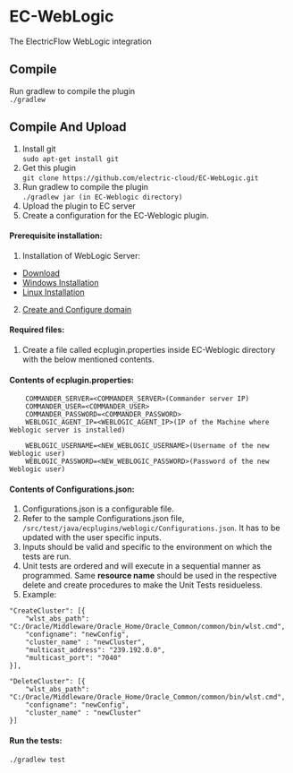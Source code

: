 EC-WebLogic
============

The ElectricFlow WebLogic integration

## Compile ##

Run gradlew to compile the plugin\
`./gradlew`

## Compile And Upload ##
1. Install git\
   `sudo apt-get install git`
2. Get this plugin\
   `git clone https://github.com/electric-cloud/EC-WebLogic.git`
3. Run gradlew to compile the plugin\
   `./gradlew jar (in EC-Weblogic directory)`
4. Upload the plugin to EC server
5. Create a configuration for the EC-Weblogic plugin.

#### Prerequisite installation: ####
1. Installation of WebLogic Server:
  * [Download](http://www.oracle.com/technetwork/middleware/weblogic/downloads/wls-main-097127.html)
  * [Windows Installation](https://docs.oracle.com/cd/E24329_01/doc.1211/e24492/install_screens.htm#WLSIG213)
  * [Linux Installation](https://oracle-base.com/articles/12c/weblogic-installation-on-oracle-linux-5-and-6-1212)
2. [Create and Configure domain](https://docs.oracle.com/cd/E13222_01/wls/docs90/config_scripting/domains.html#1001190)

#### Required files: ####
1. Create a file called ecplugin.properties inside EC-Weblogic directory with the below mentioned contents.

#### Contents of ecplugin.properties: ####
```
    COMMANDER_SERVER=<COMMANDER_SERVER>(Commander server IP)
    COMMANDER_USER=<COMMANDER_USER>
    COMMANDER_PASSWORD=<COMMANDER_PASSWORD>
    WEBLOGIC_AGENT_IP=<WEBLOGIC_AGENT_IP>(IP of the Machine where Weblogic server is installed)
    
    WEBLOGIC_USERNAME=<NEW_WEBLOGIC_USERNAME>(Username of the new Weblogic user)
    WEBLOGIC_PASSWORD=<NEW_WEBLOGIC_PASSWORD>(Password of the new Weblogic user)
```

#### Contents of Configurations.json: ####
1. Configurations.json is a configurable file.
2. Refer to the sample Configurations.json file, `/src/test/java/ecplugins/weblogic/Configurations.json`. It has to be updated with the user specific inputs.
3. Inputs should be valid and specific to the environment on which the tests are run.
4. Unit tests are ordered and will execute in a sequential manner as programmed. Same **resource name** should be used in the respective delete and create procedures to make the Unit Tests residueless.
5. Example: 
```
"CreateCluster": [{
    "wlst_abs_path": "C:/Oracle/Middleware/Oracle_Home/Oracle_Common/common/bin/wlst.cmd",
	"configname": "newConfig",
	"cluster_name" : "newCluster",
	"multicast_address": "239.192.0.0",
	"multicast_port": "7040"
}],
          
"DeleteCluster": [{
    "wlst_abs_path": "C:/Oracle/Middleware/Oracle_Home/Oracle_Common/common/bin/wlst.cmd",
    "configname": "newConfig",
    "cluster_name" : "newCluster"
}]
```
#### Run the tests: #####
    ./gradlew test

